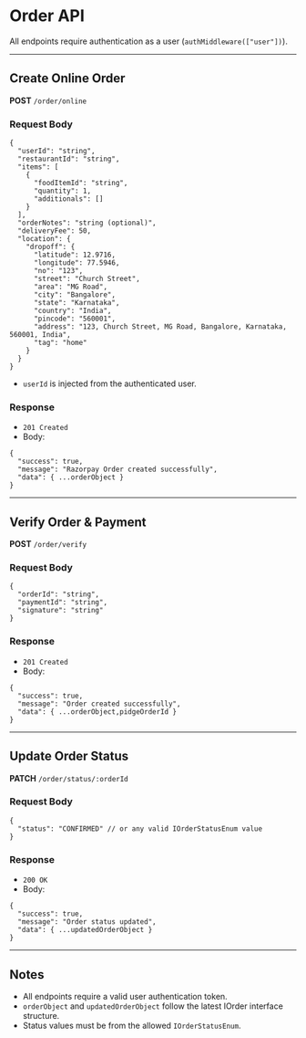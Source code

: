 # Order API

All endpoints require authentication as a user (`authMiddleware(["user"])`).

---

## Create Online Order

**POST** `/order/online`

### Request Body

```
{
  "userId": "string",
  "restaurantId": "string",
  "items": [
    {
      "foodItemId": "string",
      "quantity": 1,
      "additionals": []
    }
  ],
  "orderNotes": "string (optional)",
  "deliveryFee": 50,
  "location": {
    "dropoff": {
      "latitude": 12.9716,
      "longitude": 77.5946,
      "no": "123",
      "street": "Church Street",
      "area": "MG Road",
      "city": "Bangalore",
      "state": "Karnataka",
      "country": "India",
      "pincode": "560001",
      "address": "123, Church Street, MG Road, Bangalore, Karnataka, 560001, India",
      "tag": "home"
    }
  }
}

```

- `userId` is injected from the authenticated user.

### Response

- `201 Created`
- Body:

```
{
  "success": true,
  "message": "Razorpay Order created successfully",
  "data": { ...orderObject }
}
```

---

## Verify Order & Payment

**POST** `/order/verify`

### Request Body

```
{
  "orderId": "string",
  "paymentId": "string",
  "signature": "string"
}
```

### Response

- `201 Created`
- Body:

```
{
  "success": true,
  "message": "Order created successfully",
  "data": { ...orderObject,pidgeOrderId }
}
```

---

## Update Order Status

**PATCH** `/order/status/:orderId`

### Request Body

```
{
  "status": "CONFIRMED" // or any valid IOrderStatusEnum value
}
```

### Response

- `200 OK`
- Body:

```
{
  "success": true,
  "message": "Order status updated",
  "data": { ...updatedOrderObject }
}
```

---

## Notes

- All endpoints require a valid user authentication token.
- `orderObject` and `updatedOrderObject` follow the latest IOrder interface structure.
- Status values must be from the allowed `IOrderStatusEnum`.
